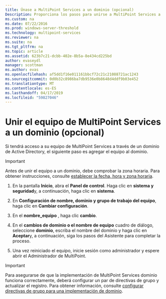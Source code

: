 ```yaml
---
title: Únase a MultiPoint Services a un dominio (opcional)
Description: Proporciona los pasos para unirse a MultiPoint Services a su dominio
ms.custom: na
ms.date: 07/22/2016
ms.prod: windows-server-threshold
ms.technology: multipoint-services
ms.reviewer: na
ms.suite: na
ms.tgt_pltfrm: na
ms.topic: article
ms.assetid: 623b7c21-dcbb-402e-8b5a-8e434cd225bd
author: evaseydl
manager: scottman
ms.author: evas
ms.openlocfilehash: af5dd1f16e011161bbcf72c21c21088721ac1243
ms.sourcegitcommit: 0d0b32c8986ba7db9536e0b8648d4ddf9b03e452
ms.translationtype: MT
ms.contentlocale: es-ES
ms.lasthandoff: 04/17/2019
ms.locfileid: "59827046"
---
```

# <a name="join-the-multipoint-services-computer-to-a-domain-optional"></a>Unir el equipo de MultiPoint Services a un dominio (opcional)
Si tendrá acceso a su equipo de MultiPoint Services a través de un dominio de Active Directory, el siguiente paso es agregar el equipo al dominio.  
  
> [!IMPORTANT]  
> Antes de unir el equipo a un dominio, debe comprobar la zona horaria. Para obtener instrucciones, consulte [establecer la fecha, hora y zona horaria](Set-the-date--time--and-time-zone.md).  
   
1.  En la pantalla **Inicio**, abra el **Panel de control**. Haga clic en **sistema y seguridad**y, a continuación, haga clic en **sistema**.  
  
2.  En **Configuración de nombre, dominio y grupo de trabajo del equipo**, haga clic en **Cambiar configuración**.  
  
3.  En el **nombre_equipo** , haga clic **cambio**.  
  
4.  En el **cambios de dominio o el nombre de equipo** cuadro de diálogo, seleccione **dominio**, escriba el nombre del dominio y haga clic en **Aceptar**y, a continuación, siga los pasos del Asistente para completar la proceso.  
  
5.  Una vez reiniciado el equipo, inicie sesión como administrador y espere abrir el Administrador de MultiPoint.  
  
> [!IMPORTANT]  
> Para asegurarse de que la implementación de MultiPoint Services dominio funciona correctamente, deberá configurar un par de directivas de grupo y actualizar el registro. Para obtener información, consulte [configurar directivas de grupo para una implementación de dominio](https://technet.microsoft.com/library/dn265982.aspx).  